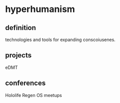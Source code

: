 # hyperhumanism

## definition

technologies and tools for expanding conscoiusenes. 


## projects

eDMT


## conferences

Hololife
Regen OS meetups

